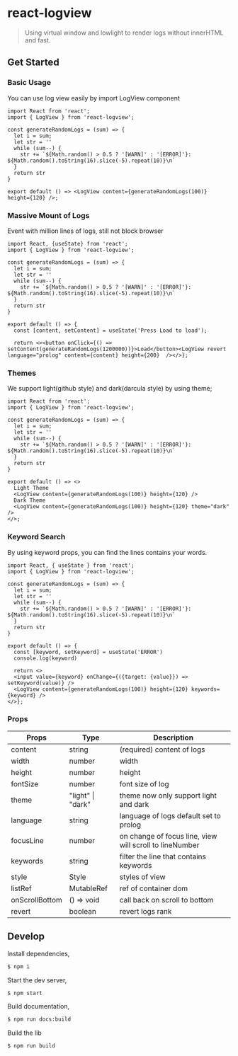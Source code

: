 # react-logview

> Using virtual window and lowlight to render logs without innerHTML and fast.

## Get Started

### Basic Usage

You can use log view easily by import LogView component

```tsx
import React from 'react';
import { LogView } from 'react-logview';

const generateRandomLogs = (sum) => {
  let i = sum;
  let str = ''
  while (sum--) {
    str += `${Math.random() > 0.5 ? '[WARN]' : '[ERROR]'}: ${Math.random().toString(16).slice(-5).repeat(10)}\n`
  }
  return str
}

export default () => <LogView content={generateRandomLogs(100)} height={120} />;
```

### Massive Mount of Logs

Event with million lines of logs, still not block browser

```tsx
import React, {useState} from 'react';
import { LogView } from 'react-logview';

const generateRandomLogs = (sum) => {
  let i = sum;
  let str = ''
  while (sum--) {
    str += `${Math.random() > 0.5 ? '[WARN]' : '[ERROR]'}: ${Math.random().toString(16).slice(-5).repeat(10)}\n`
  }
  return str
}

export default () => { 
  const [content, setContent] = useState('Press Load to load');
  
  return <><button onClick={() => setContent(generateRandomLogs(1200000))}>Load</button><LogView revert language="prolog" content={content} height={200}  /></>};
```

### Themes

We support light(github style) and dark(darcula style) by using theme;

```tsx
import React from 'react';
import { LogView } from 'react-logview';

const generateRandomLogs = (sum) => {
  let i = sum;
  let str = ''
  while (sum--) {
    str += `${Math.random() > 0.5 ? '[WARN]' : '[ERROR]'}: ${Math.random().toString(16).slice(-5).repeat(10)}\n`
  }
  return str
}

export default () => <>
  Light Theme
  <LogView content={generateRandomLogs(100)} height={120} />
  Dark Theme
  <LogView content={generateRandomLogs(100)} height={120} theme="dark" />
</>;
```

### Keyword Search

By using keyword props, you can find the lines contains your words.


```tsx
import React, { useState } from 'react';
import { LogView } from 'react-logview';

const generateRandomLogs = (sum) => {
  let i = sum;
  let str = ''
  while (sum--) {
    str += `${Math.random() > 0.5 ? '[WARN]' : '[ERROR]'}: ${Math.random().toString(16).slice(-5).repeat(10)}\n`
  }
  return str
}

export default () => {
  const [keyword, setKeyword] = useState('ERROR')
  console.log(keyword)

  return <>
  <input value={keyword} onChange={({target: {value}}) => setKeyword(value)} />
  <LogView content={generateRandomLogs(100)} height={120} keywords={keyword} />
</>};
```

### Props

| Props          | Type              | Description                                             |
|----------------|-------------------|---------------------------------------------------------|
| content        | string            | (required) content of logs                              |
| width          | number            | width                                                   |
| height         | number            | height                                                  |
| fontSize       | number            | font size of log                                        |
| theme          | "light" \| "dark" | theme now only support light and dark                   |
| language       | string            | language of logs default set to prolog                  |
| focusLine      | number            | on change of focus line, view will scroll to lineNumber |
| keywords       | string            | filter the line that contains keywords                  |
| style          | Style             | styles of view                                          |
| listRef        | MutableRef        | ref of container dom                                    |
| onScrollBottom | () => void        | call back on scroll to bottom                           |
| revert         | boolean           | revert logs rank                                        |


## Develop

Install dependencies,

```bash
$ npm i
```

Start the dev server,

```bash
$ npm start
```

Build documentation,

```bash
$ npm run docs:build
```

Build the lib

```bash
$ npm run build
```
